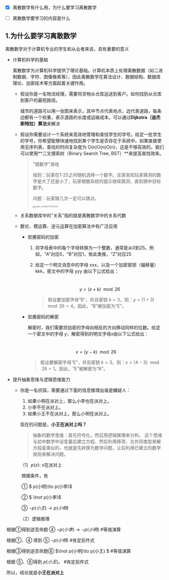 - [x] 离散数学有什么用，为什么要学习离散数学
- [ ] 离散数学要学习的内容是什么





## 1.为什么要学习离散数学

离散数学对于计算机专业的学生和从业者来说，具有重要的意义

- 计算机科学的基础

  离散数学为计算机科学提供了理论基础。计算机本质上处理离散数据（如二进制数据、字符、图像像素等），因此离散数学在算法设计、数据结构、数据库理论、加密技术等方面起着关键作用。

  - 假设你是一名物流经理，需要将货物从仓库运送到客户。如何找到从仓库到客户的最短路径。

    城市的道路可以用一张图来表示，其中节点代表地点，边代表道路，每条边都有一个权重，表示道路的长度或运输成本。可以通过**Dijkstra（迪杰斯特拉）算法**来解决

  - 假设你需要设计一个系统来高效地管理和查找学生的学号。给定一批学生的学号，你希望能够快速地找到某个学生是否存在于系统中。如果直接使用无序列表，查找的时间复杂度为 O(n)O(n)O(n)，这是不够高效的。我们可以使用**二叉搜索树（Binary Search Tree, BST）**来提高查找效率。

    > "猜数字"游戏
    >
    > 规则：玩家在1-25之间随机选择一个数字。庄家告知玩家猜测的数字是大了还是小了，玩家根据系统的提示继续猜测，直到猜中目标数字。
    >
    > 问题：玩家猜几次一定可以猜对。
    >
    > <img src="../../../../../../../../../Hao - Data/Users/hao/hao_data/blog/vuepress/docs/.vuepress/public/images/image-20240817171007839.png" alt="image-20240817171007839" style="zoom:40%;" />
  
  - 关系数据库中的"关系"指的就是离散数学中的关系代数
  
  - 数论、模运算、逆元运算在加密算法中有广泛应用
  
    - 凯撒密码的加密
  
      1. 将字母表中的每个字母转换为一个整数，通常是从0到25。例如，“A”对应0，“B”对应1，依此类推，“Z”对应25
  
      2. 给定一个明文消息中的字母 xxx，以及一个加密密钥（偏移量） kkk，密文中的字母 yyy 由以下公式给出：
  
         ​													$$y= (x+k)\mod 26 $$
  
         > 假设要加密字母“B”，并且密钥 $k=3$，则：$y=(1+3)\mod 26=4$。因此，“B”被加密为“E”。
  
    - 凯撒密码的解密
  
      解密时，我们需要将加密的字母向相反的方向移动同样的位数。给定一个密文中的字母 $y$，解密得到的明文字母$x$由以下公式给出：
  
      ​														$$ x=(y-k)\mod 26 $$
	
       > 假设要解密字母“E”，并且密钥 $k=3$，则：$x=(4-3)\mod 26=1$。因此，“E”被解密为“B”。
	


- 提升抽象思维与逻辑思维能力

  - 你是一名侦探，需要通过下面的信息推理出谁是嫌疑人：

    1. 如果小明在派对上，那么小李也在派对上。
    2. 小李不在派对上。
    3. 如果小王不在派对上，那么小明在派对上。

    现在的问题是，**小王在派对上吗？**

    > 抽象的数学思维：首先符号化，然后用逻辑推理来分析。 这个思维与初中数学中设变量后建立方程，然后利用移项、合并同类型来解方程是类似的，也就是先转换为数学问题，让后利用已建立的数学规则来解决问题。

    （1）$p(x)$: x在派对上

    ​		根据条件，有

    ​		①	$ p(小明)\to p(小李)$

    ​		②	$ \lnot p(小李)$

    ​		③	$\lnot p(小王)\to  p(小明)$

    （2）逻辑推理

​					根据①得到逆否命题 ④	$\lnot p(小李)\to \lnot p(小明)$		#等值演算

​					根据①、④ 得到  ⑤	$\lnot p(小明)$		#肯定前件式

​					根据③得到逆否命题⑥	$\lnot p(小明)\to p(小王) $			#等值演算

​					根据 ⑤、⑥得到  $p(小王)$。				#肯定前件式

​					所以，结论就是**小王在派对上**

​		